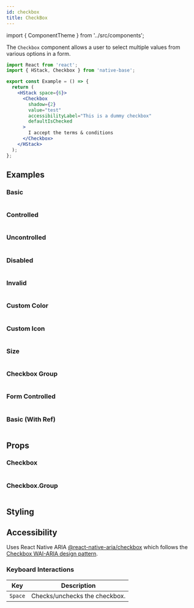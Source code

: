 ```yaml
---
id: checkbox
title: CheckBox
---
```


import { ComponentTheme } from '../src/components';

The `Checkbox` component allows a user to select multiple values from various options in a form.

```jsx isShowcase
import React from 'react';
import { HStack, Checkbox } from 'native-base';

export const Example = () => {
  return (
    <HStack space={6}>
      <Checkbox
        shadow={2}
        value="test"
        accessibilityLabel="This is a dummy checkbox"
        defaultIsChecked
      >
        I accept the terms & conditions
      </Checkbox>
    </HStack>
  );
};
```

## Examples

### Basic

```ComponentSnackPlayer path=components,primitives,Checkbox,basic.tsx

```

### Controlled

```ComponentSnackPlayer path=components,primitives,Checkbox,controlledCheckbox.tsx

```

### Uncontrolled

```ComponentSnackPlayer path=components,primitives,Checkbox,uncontrolledCheckbox.tsx

```

### Disabled

```ComponentSnackPlayer path=components,primitives,Checkbox,disabled.tsx

```

### Invalid

```ComponentSnackPlayer path=components,primitives,Checkbox,invalid.tsx

```

### Custom Color

```ComponentSnackPlayer path=components,primitives,Checkbox,customColor.tsx

```

### Custom Icon

```ComponentSnackPlayer path=components,primitives,Checkbox,customIcon.tsx

```

### Size

```ComponentSnackPlayer path=components,primitives,Checkbox,size.tsx

```

### Checkbox Group

```ComponentSnackPlayer path=components,primitives,Checkbox,checkboxGroup.tsx

```

### Form Controlled

```ComponentSnackPlayer path=components,primitives,Checkbox,FormControlled.tsx

```

### Basic (With Ref)

```ComponentSnackPlayer path=components,primitives,Checkbox,withRef.tsx

```

## Props

### Checkbox

```ComponentPropTable path=primitives,Checkbox,Checkbox.tsx

```

### Checkbox.Group

```ComponentPropTable path=primitives,Checkbox,CheckboxGroup.tsx

```

## Styling

<ComponentTheme name="checkbox" />

## Accessibility

Uses React Native ARIA [@react-native-aria/checkbox](https://react-native-aria.geekyants.com/docs/useCheckbox) which follows the [Checkbox WAI-ARIA design pattern](https://www.w3.org/WAI/ARIA/apg/).

### Keyboard Interactions

| Key     | Description                   |
| ------- | ----------------------------- |
| `Space` | Checks/unchecks the checkbox. |
